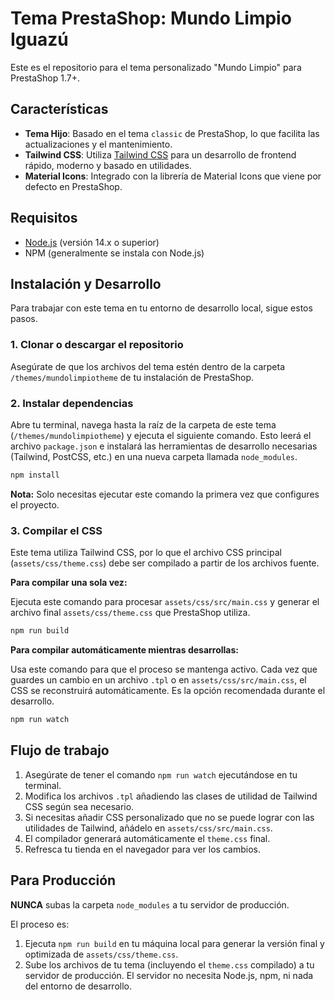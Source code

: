 # Tema PrestaShop: Mundo Limpio Iguazú

Este es el repositorio para el tema personalizado "Mundo Limpio" para PrestaShop 1.7+.

## Características

*   **Tema Hijo**: Basado en el tema `classic` de PrestaShop, lo que facilita las actualizaciones y el mantenimiento.
*   **Tailwind CSS**: Utiliza [Tailwind CSS](https://tailwindcss.com/) para un desarrollo de frontend rápido, moderno y basado en utilidades.
*   **Material Icons**: Integrado con la librería de Material Icons que viene por defecto en PrestaShop.

## Requisitos

*   [Node.js](https://nodejs.org/) (versión 14.x o superior)
*   NPM (generalmente se instala con Node.js)

## Instalación y Desarrollo

Para trabajar con este tema en tu entorno de desarrollo local, sigue estos pasos.

### 1. Clonar o descargar el repositorio

Asegúrate de que los archivos del tema estén dentro de la carpeta `/themes/mundolimpiotheme` de tu instalación de PrestaShop.

### 2. Instalar dependencias

Abre tu terminal, navega hasta la raíz de la carpeta de este tema (`/themes/mundolimpiotheme`) y ejecuta el siguiente comando. Esto leerá el archivo `package.json` e instalará las herramientas de desarrollo necesarias (Tailwind, PostCSS, etc.) en una nueva carpeta llamada `node_modules`.

```bash
npm install
```

**Nota:** Solo necesitas ejecutar este comando la primera vez que configures el proyecto.

### 3. Compilar el CSS

Este tema utiliza Tailwind CSS, por lo que el archivo CSS principal (`assets/css/theme.css`) debe ser compilado a partir de los archivos fuente.

**Para compilar una sola vez:**

Ejecuta este comando para procesar `assets/css/src/main.css` y generar el archivo final `assets/css/theme.css` que PrestaShop utiliza.

```bash
npm run build
```

**Para compilar automáticamente mientras desarrollas:**

Usa este comando para que el proceso se mantenga activo. Cada vez que guardes un cambio en un archivo `.tpl` o en `assets/css/src/main.css`, el CSS se reconstruirá automáticamente. Es la opción recomendada durante el desarrollo.

```bash
npm run watch
```

## Flujo de trabajo

1.  Asegúrate de tener el comando `npm run watch` ejecutándose en tu terminal.
2.  Modifica los archivos `.tpl` añadiendo las clases de utilidad de Tailwind CSS según sea necesario.
3.  Si necesitas añadir CSS personalizado que no se puede lograr con las utilidades de Tailwind, añádelo en `assets/css/src/main.css`.
4.  El compilador generará automáticamente el `theme.css` final.
5.  Refresca tu tienda en el navegador para ver los cambios.

## Para Producción

**NUNCA** subas la carpeta `node_modules` a tu servidor de producción.

El proceso es:
1.  Ejecuta `npm run build` en tu máquina local para generar la versión final y optimizada de `assets/css/theme.css`.
2.  Sube los archivos de tu tema (incluyendo el `theme.css` compilado) a tu servidor de producción. El servidor no necesita Node.js, npm, ni nada del entorno de desarrollo.

